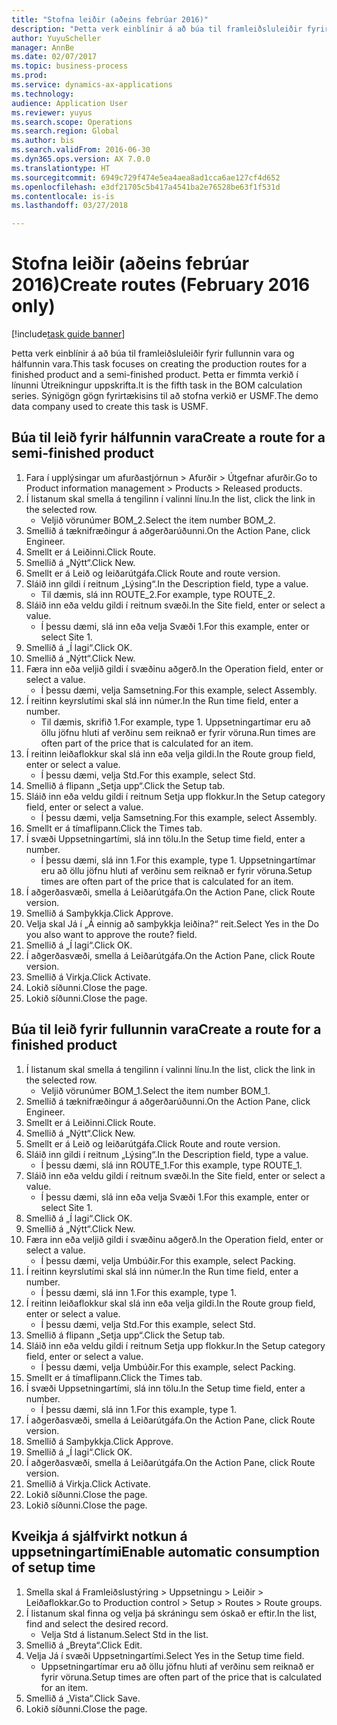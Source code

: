 ```yaml
--- 
title: "Stofna leiðir (aðeins febrúar 2016)"
description: "Þetta verk einblínir á að búa til framleiðsluleiðir fyrir fullunnin vara og hálfunnin vara."
author: YuyuScheller
manager: AnnBe
ms.date: 02/07/2017
ms.topic: business-process
ms.prod: 
ms.service: dynamics-ax-applications
ms.technology: 
audience: Application User
ms.reviewer: yuyus
ms.search.scope: Operations
ms.search.region: Global
ms.author: bis
ms.search.validFrom: 2016-06-30
ms.dyn365.ops.version: AX 7.0.0
ms.translationtype: HT
ms.sourcegitcommit: 6949c729f474e5ea4aea8ad1cca6ae127cf4d652
ms.openlocfilehash: e3df21705c5b417a4541ba2e76528be63f1f531d
ms.contentlocale: is-is
ms.lasthandoff: 03/27/2018

---
```

# <a name="create-routes-february-2016-only"></a><span data-ttu-id="01538-103">Stofna leiðir (aðeins febrúar 2016)</span><span class="sxs-lookup"><span data-stu-id="01538-103">Create routes (February 2016 only)</span></span>

[!include[task guide banner](../../includes/task-guide-banner.md)]

<span data-ttu-id="01538-104">Þetta verk einblínir á að búa til framleiðsluleiðir fyrir fullunnin vara og hálfunnin vara.</span><span class="sxs-lookup"><span data-stu-id="01538-104">This task focuses on creating the production routes for a finished product and a semi-finished product.</span></span> <span data-ttu-id="01538-105">Þetta er fimmta verkið í línunni Útreikningur uppskrifta.</span><span class="sxs-lookup"><span data-stu-id="01538-105">It is the fifth task in the BOM calculation series.</span></span> <span data-ttu-id="01538-106">Sýnigögn gögn fyrirtækisins til að stofna verkið er USMF.</span><span class="sxs-lookup"><span data-stu-id="01538-106">The demo data company used to create this task is USMF.</span></span>


## <a name="create-a-route-for-a-semi-finished-product"></a><span data-ttu-id="01538-107">Búa til leið fyrir hálfunnin vara</span><span class="sxs-lookup"><span data-stu-id="01538-107">Create a route for a semi-finished product</span></span>
1. <span data-ttu-id="01538-108">Fara í upplýsingar um afurðastjórnun > Afurðir > Útgefnar afurðir.</span><span class="sxs-lookup"><span data-stu-id="01538-108">Go to Product information management > Products > Released products.</span></span>
2. <span data-ttu-id="01538-109">Í listanum skal smella á tengilinn í valinni línu.</span><span class="sxs-lookup"><span data-stu-id="01538-109">In the list, click the link in the selected row.</span></span>
    * <span data-ttu-id="01538-110">Veljið vörunúmer BOM_2.</span><span class="sxs-lookup"><span data-stu-id="01538-110">Select the item number BOM_2.</span></span>  
3. <span data-ttu-id="01538-111">Smellið á tæknifræðingur á aðgerðarúðunni.</span><span class="sxs-lookup"><span data-stu-id="01538-111">On the Action Pane, click Engineer.</span></span>
4. <span data-ttu-id="01538-112">Smellt er á Leiðinni.</span><span class="sxs-lookup"><span data-stu-id="01538-112">Click Route.</span></span>
5. <span data-ttu-id="01538-113">Smellið á „Nýtt“.</span><span class="sxs-lookup"><span data-stu-id="01538-113">Click New.</span></span>
6. <span data-ttu-id="01538-114">Smellt er á Leið og leiðarútgáfa.</span><span class="sxs-lookup"><span data-stu-id="01538-114">Click Route and route version.</span></span>
7. <span data-ttu-id="01538-115">Sláið inn gildi í reitnum „Lýsing“.</span><span class="sxs-lookup"><span data-stu-id="01538-115">In the Description field, type a value.</span></span>
    * <span data-ttu-id="01538-116">Til dæmis, slá inn ROUTE_2.</span><span class="sxs-lookup"><span data-stu-id="01538-116">For example, type ROUTE_2.</span></span>  
8. <span data-ttu-id="01538-117">Sláið inn eða veldu gildi í reitnum svæði.</span><span class="sxs-lookup"><span data-stu-id="01538-117">In the Site field, enter or select a value.</span></span>
    * <span data-ttu-id="01538-118">Í þessu dæmi, slá inn eða velja Svæði 1.</span><span class="sxs-lookup"><span data-stu-id="01538-118">For this example, enter or select Site 1.</span></span>  
9. <span data-ttu-id="01538-119">Smellið á „Í lagi“.</span><span class="sxs-lookup"><span data-stu-id="01538-119">Click OK.</span></span>
10. <span data-ttu-id="01538-120">Smellið á „Nýtt“.</span><span class="sxs-lookup"><span data-stu-id="01538-120">Click New.</span></span>
11. <span data-ttu-id="01538-121">Færa inn eða veljið gildi í svæðinu aðgerð.</span><span class="sxs-lookup"><span data-stu-id="01538-121">In the Operation field, enter or select a value.</span></span>
    * <span data-ttu-id="01538-122">Í þessu dæmi, velja Samsetning.</span><span class="sxs-lookup"><span data-stu-id="01538-122">For this example, select Assembly.</span></span>  
12. <span data-ttu-id="01538-123">Í reitinn keyrslutími skal slá inn númer.</span><span class="sxs-lookup"><span data-stu-id="01538-123">In the Run time field, enter a number.</span></span>
    * <span data-ttu-id="01538-124">Til dæmis, skrifið 1.</span><span class="sxs-lookup"><span data-stu-id="01538-124">For example, type 1.</span></span> <span data-ttu-id="01538-125">Uppsetningartímar eru að öllu jöfnu hluti af verðinu sem reiknað er fyrir vöruna.</span><span class="sxs-lookup"><span data-stu-id="01538-125">Run times are often part of the price that is calculated for an item.</span></span>  
13. <span data-ttu-id="01538-126">Í reitinn leiðaflokkur skal slá inn eða velja gildi.</span><span class="sxs-lookup"><span data-stu-id="01538-126">In the Route group field, enter or select a value.</span></span>
    * <span data-ttu-id="01538-127">Í þessu dæmi, velja Std.</span><span class="sxs-lookup"><span data-stu-id="01538-127">For this example, select Std.</span></span>  
14. <span data-ttu-id="01538-128">Smellið á flipann „Setja upp“.</span><span class="sxs-lookup"><span data-stu-id="01538-128">Click the Setup tab.</span></span>
15. <span data-ttu-id="01538-129">Sláið inn eða veldu gildi í reitnum Setja upp flokkur.</span><span class="sxs-lookup"><span data-stu-id="01538-129">In the Setup category field, enter or select a value.</span></span>
    * <span data-ttu-id="01538-130">Í þessu dæmi, velja Samsetning.</span><span class="sxs-lookup"><span data-stu-id="01538-130">For this example, select Assembly.</span></span>  
16. <span data-ttu-id="01538-131">Smellt er á tímaflipann.</span><span class="sxs-lookup"><span data-stu-id="01538-131">Click the Times tab.</span></span>
17. <span data-ttu-id="01538-132">Í svæði Uppsetningartími, slá inn tölu.</span><span class="sxs-lookup"><span data-stu-id="01538-132">In the Setup time field, enter a number.</span></span>
    * <span data-ttu-id="01538-133">Í þessu dæmi, slá inn 1.</span><span class="sxs-lookup"><span data-stu-id="01538-133">For this example, type 1.</span></span> <span data-ttu-id="01538-134">Uppsetningartímar eru að öllu jöfnu hluti af verðinu sem reiknað er fyrir vöruna.</span><span class="sxs-lookup"><span data-stu-id="01538-134">Setup times are often part of the price that is calculated for an item.</span></span>  
18. <span data-ttu-id="01538-135">Í aðgerðasvæði, smella á Leiðarútgáfa.</span><span class="sxs-lookup"><span data-stu-id="01538-135">On the Action Pane, click Route version.</span></span>
19. <span data-ttu-id="01538-136">Smellið á Samþykkja.</span><span class="sxs-lookup"><span data-stu-id="01538-136">Click Approve.</span></span>
20. <span data-ttu-id="01538-137">Velja skal Já í „Á einnig að samþykkja leiðina?“ reit.</span><span class="sxs-lookup"><span data-stu-id="01538-137">Select Yes in the Do you also want to approve the route? field.</span></span>
21. <span data-ttu-id="01538-138">Smellið á „Í lagi“.</span><span class="sxs-lookup"><span data-stu-id="01538-138">Click OK.</span></span>
22. <span data-ttu-id="01538-139">Í aðgerðasvæði, smella á Leiðarútgáfa.</span><span class="sxs-lookup"><span data-stu-id="01538-139">On the Action Pane, click Route version.</span></span>
23. <span data-ttu-id="01538-140">Smellið á Virkja.</span><span class="sxs-lookup"><span data-stu-id="01538-140">Click Activate.</span></span>
24. <span data-ttu-id="01538-141">Lokið síðunni.</span><span class="sxs-lookup"><span data-stu-id="01538-141">Close the page.</span></span>
25. <span data-ttu-id="01538-142">Lokið síðunni.</span><span class="sxs-lookup"><span data-stu-id="01538-142">Close the page.</span></span>

## <a name="create-a-route-for-a-finished-product"></a><span data-ttu-id="01538-143">Búa til leið fyrir fullunnin vara</span><span class="sxs-lookup"><span data-stu-id="01538-143">Create a route for a finished product</span></span>
1. <span data-ttu-id="01538-144">Í listanum skal smella á tengilinn í valinni línu.</span><span class="sxs-lookup"><span data-stu-id="01538-144">In the list, click the link in the selected row.</span></span>
    * <span data-ttu-id="01538-145">Veljið vörunúmer BOM_1.</span><span class="sxs-lookup"><span data-stu-id="01538-145">Select the item number BOM_1.</span></span>  
2. <span data-ttu-id="01538-146">Smellið á tæknifræðingur á aðgerðarúðunni.</span><span class="sxs-lookup"><span data-stu-id="01538-146">On the Action Pane, click Engineer.</span></span>
3. <span data-ttu-id="01538-147">Smellt er á Leiðinni.</span><span class="sxs-lookup"><span data-stu-id="01538-147">Click Route.</span></span>
4. <span data-ttu-id="01538-148">Smellið á „Nýtt“.</span><span class="sxs-lookup"><span data-stu-id="01538-148">Click New.</span></span>
5. <span data-ttu-id="01538-149">Smellt er á Leið og leiðarútgáfa.</span><span class="sxs-lookup"><span data-stu-id="01538-149">Click Route and route version.</span></span>
6. <span data-ttu-id="01538-150">Sláið inn gildi í reitnum „Lýsing“.</span><span class="sxs-lookup"><span data-stu-id="01538-150">In the Description field, type a value.</span></span>
    * <span data-ttu-id="01538-151">Í þessu dæmi, slá inn ROUTE_1.</span><span class="sxs-lookup"><span data-stu-id="01538-151">For this example, type ROUTE_1.</span></span>  
7. <span data-ttu-id="01538-152">Sláið inn eða veldu gildi í reitnum svæði.</span><span class="sxs-lookup"><span data-stu-id="01538-152">In the Site field, enter or select a value.</span></span>
    * <span data-ttu-id="01538-153">Í þessu dæmi, slá inn eða velja Svæði 1.</span><span class="sxs-lookup"><span data-stu-id="01538-153">For this example, enter or select Site 1.</span></span>  
8. <span data-ttu-id="01538-154">Smellið á „Í lagi“.</span><span class="sxs-lookup"><span data-stu-id="01538-154">Click OK.</span></span>
9. <span data-ttu-id="01538-155">Smellið á „Nýtt“.</span><span class="sxs-lookup"><span data-stu-id="01538-155">Click New.</span></span>
10. <span data-ttu-id="01538-156">Færa inn eða veljið gildi í svæðinu aðgerð.</span><span class="sxs-lookup"><span data-stu-id="01538-156">In the Operation field, enter or select a value.</span></span>
    * <span data-ttu-id="01538-157">Í þessu dæmi, velja Umbúðir.</span><span class="sxs-lookup"><span data-stu-id="01538-157">For this example, select Packing.</span></span>  
11. <span data-ttu-id="01538-158">Í reitinn keyrslutími skal slá inn númer.</span><span class="sxs-lookup"><span data-stu-id="01538-158">In the Run time field, enter a number.</span></span>
    * <span data-ttu-id="01538-159">Í þessu dæmi, slá inn 1.</span><span class="sxs-lookup"><span data-stu-id="01538-159">For this example, type 1.</span></span>  
12. <span data-ttu-id="01538-160">Í reitinn leiðaflokkur skal slá inn eða velja gildi.</span><span class="sxs-lookup"><span data-stu-id="01538-160">In the Route group field, enter or select a value.</span></span>
    * <span data-ttu-id="01538-161">Í þessu dæmi, velja Std.</span><span class="sxs-lookup"><span data-stu-id="01538-161">For this example, select Std.</span></span>  
13. <span data-ttu-id="01538-162">Smellið á flipann „Setja upp“.</span><span class="sxs-lookup"><span data-stu-id="01538-162">Click the Setup tab.</span></span>
14. <span data-ttu-id="01538-163">Sláið inn eða veldu gildi í reitnum Setja upp flokkur.</span><span class="sxs-lookup"><span data-stu-id="01538-163">In the Setup category field, enter or select a value.</span></span>
    * <span data-ttu-id="01538-164">Í þessu dæmi, velja Umbúðir.</span><span class="sxs-lookup"><span data-stu-id="01538-164">For this example, select Packing.</span></span>  
15. <span data-ttu-id="01538-165">Smellt er á tímaflipann.</span><span class="sxs-lookup"><span data-stu-id="01538-165">Click the Times tab.</span></span>
16. <span data-ttu-id="01538-166">Í svæði Uppsetningartími, slá inn tölu.</span><span class="sxs-lookup"><span data-stu-id="01538-166">In the Setup time field, enter a number.</span></span>
    * <span data-ttu-id="01538-167">Í þessu dæmi, slá inn 1.</span><span class="sxs-lookup"><span data-stu-id="01538-167">For this example, type 1.</span></span>  
17. <span data-ttu-id="01538-168">Í aðgerðasvæði, smella á Leiðarútgáfa.</span><span class="sxs-lookup"><span data-stu-id="01538-168">On the Action Pane, click Route version.</span></span>
18. <span data-ttu-id="01538-169">Smellið á Samþykkja.</span><span class="sxs-lookup"><span data-stu-id="01538-169">Click Approve.</span></span>
19. <span data-ttu-id="01538-170">Smellið á „Í lagi“.</span><span class="sxs-lookup"><span data-stu-id="01538-170">Click OK.</span></span>
20. <span data-ttu-id="01538-171">Í aðgerðasvæði, smella á Leiðarútgáfa.</span><span class="sxs-lookup"><span data-stu-id="01538-171">On the Action Pane, click Route version.</span></span>
21. <span data-ttu-id="01538-172">Smellið á Virkja.</span><span class="sxs-lookup"><span data-stu-id="01538-172">Click Activate.</span></span>
22. <span data-ttu-id="01538-173">Lokið síðunni.</span><span class="sxs-lookup"><span data-stu-id="01538-173">Close the page.</span></span>
23. <span data-ttu-id="01538-174">Lokið síðunni.</span><span class="sxs-lookup"><span data-stu-id="01538-174">Close the page.</span></span>

## <a name="enable-automatic-consumption-of-setup-time"></a><span data-ttu-id="01538-175">Kveikja á sjálfvirkt notkun á uppsetningartími</span><span class="sxs-lookup"><span data-stu-id="01538-175">Enable automatic consumption of setup time</span></span>
1. <span data-ttu-id="01538-176">Smella skal á Framleiðslustýring > Uppsetningu > Leiðir > Leiðaflokkar.</span><span class="sxs-lookup"><span data-stu-id="01538-176">Go to Production control > Setup > Routes > Route groups.</span></span>
2. <span data-ttu-id="01538-177">Í listanum skal finna og velja þá skráningu sem óskað er eftir.</span><span class="sxs-lookup"><span data-stu-id="01538-177">In the list, find and select the desired record.</span></span>
    * <span data-ttu-id="01538-178">Velja Std á listanum.</span><span class="sxs-lookup"><span data-stu-id="01538-178">Select Std in the list.</span></span>  
3. <span data-ttu-id="01538-179">Smellið á „Breyta“.</span><span class="sxs-lookup"><span data-stu-id="01538-179">Click Edit.</span></span>
4. <span data-ttu-id="01538-180">Velja Já í svæði Uppsetningartími.</span><span class="sxs-lookup"><span data-stu-id="01538-180">Select Yes in the Setup time field.</span></span>
    * <span data-ttu-id="01538-181">Uppsetningartímar eru að öllu jöfnu hluti af verðinu sem reiknað er fyrir vöruna.</span><span class="sxs-lookup"><span data-stu-id="01538-181">Setup times are often part of the price that is calculated for an item.</span></span>  
5. <span data-ttu-id="01538-182">Smellið á „Vista“.</span><span class="sxs-lookup"><span data-stu-id="01538-182">Click Save.</span></span>
6. <span data-ttu-id="01538-183">Lokið síðunni.</span><span class="sxs-lookup"><span data-stu-id="01538-183">Close the page.</span></span>


